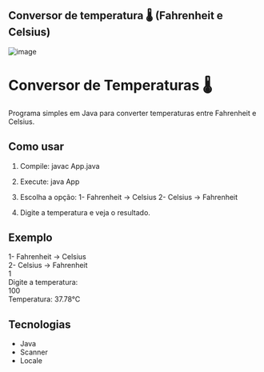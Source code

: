 ## Conversor de temperatura 🌡️ (Fahrenheit e Celsius) 
![image](https://github.com/user-attachments/assets/59503bca-839f-44a1-9c15-14365100af43)

# Conversor de Temperaturas 🌡️

Programa simples em Java para converter temperaturas entre Fahrenheit e Celsius.

## Como usar

1. Compile:
   javac App.java

2. Execute:
   java App

3. Escolha a opção:
   1- Fahrenheit -> Celsius
   2- Celsius -> Fahrenheit

4. Digite a temperatura e veja o resultado.

## Exemplo

1- Fahrenheit -> Celsius <br>
2- Celsius -> Fahrenheit <br>
1 <br>
Digite a temperatura:  <br>
100 <br>
Temperatura: 37.78°C <br>


## Tecnologias

- Java
- Scanner
- Locale






